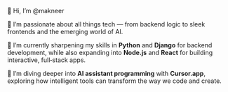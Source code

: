 👋 Hi, I’m @makneer

👀 I’m passionate about all things tech — from backend logic to sleek frontends and the emerging world of AI.

🌱 I’m currently sharpening my skills in **Python** and **Django** for backend development, while also expanding into **Node.js** and **React** for building interactive, full‑stack apps.

🤖 I’m diving deeper into **AI assistant programming** with **Cursor.app**, exploring how intelligent tools can transform the way we code and create.

<!---
makneer/makneer is a ✨ special ✨ repository because its `README.md` (this file) appears on your GitHub profile.
You can click the Preview link to take a look at your changes.
--->
